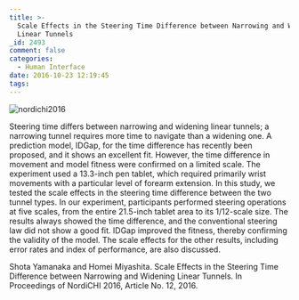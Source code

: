 ```yaml
---
title: >-
  Scale Effects in the Steering Time Difference between Narrowing and Widening
  Linear Tunnels
_id: 2493
comment: false
categories:
  - Human Interface
date: 2016-10-23 12:19:45
tags:
---
```


![nordichi2016](/wp-content/uploads/2016/11/nordichi2016.jpg)

Steering time differs between narrowing and widening linear tunnels; a narrowing tunnel requires more time to navigate than a widening one. A prediction model, IDGap, for the time difference has recently been proposed, and it shows an excellent fit. However, the time difference in movement and model fitness were confirmed on a limited scale. The experiment used a 13.3-inch pen tablet, which required primarily wrist movements with a particular level of forearm extension. In this study, we tested the scale effects in the steering time difference between the two tunnel types. In our experiment, participants performed steering operations at five scales, from the entire 21.5-inch tablet area to its 1/12-scale size. The results always showed the time difference, and the conventional steering law did not show a good fit. IDGap improved the fitness, thereby confirming the validity of the model. The scale effects for the other results, including error rates and index of performance, are also discussed.

Shota Yamanaka and Homei Miyashita. Scale Effects in the Steering Time Difference between Narrowing and Widening Linear Tunnels. In Proceedings of NordiCHI 2016, Article No. 12, 2016.
